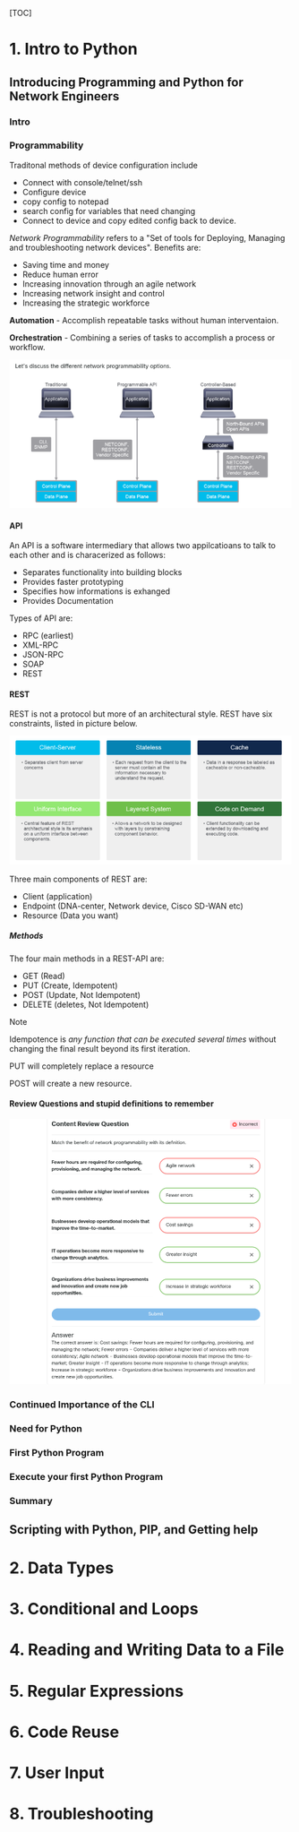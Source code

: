 [TOC]



# 1. Intro to Python

## Introducing Programming and Python for Network Engineers

### Intro

### Programmability

Traditonal methods of device configuration include 

* Connect with console/telnet/ssh
* Configure device
* copy config to notepad
* search config for variables that need changing
* Connect to device and copy edited config back to device. 

*Network Programmability* refers to a "Set of tools for Deploying, Managing and troubleshooting network devices".  Benefits are: 

* Saving time and money
* Reduce human error
* Increasing innovation through an agile network
* Increasing network insight and control
* Increasing the strategic workforce

**Automation** - Accomplish repeatable tasks without human interventaion. 

**Orchestration**  - Combining a series of tasks to accomplish a process or workflow. 

![image-20241109163122709](assets/image-20241109163122709.png)

#### API

An API is a software intermediary that allows two appilcatioans to talk to each other and is characerized as follows: 

* Separates functionality into building blocks
* Provides faster prototyping
* Specifies how informations is exhanged
* Provides Documentation

Types of API are: 

* RPC (earliest)
* XML-RPC
* JSON-RPC
* SOAP
* REST

#### REST

REST is not a protocol but more of an architectural style. REST have six constraints, listed in picture below. 

![image-20241109163640543](assets/image-20241109163640543.png)

Three main components of REST are: 

* Client (application)
* Endpoint (DNA-center, Network device, Cisco SD-WAN etc)
* Resource (Data you want)

##### Methods

The four main methods in a REST-API are: 

* GET (Read)
* PUT (Create, Idempotent)
* POST (Update, Not Idempotent)
* DELETE (deletes, Not Idempotent)

> [!NOTE]
>
> Idempotence is *any function that can be executed several times* without changing the final result beyond its first iteration.  
>
> PUT will completely replace a resource
>
> POST will create a new resource. 

#### Review Questions and stupid definitions to remember

![image-20241109165034504](assets/image-20241109165034504.png)

### Continued Importance of the CLI

### Need for Python

### First Python Program

### Execute your first Python Program

### Summary

## Scripting with Python, PIP, and Getting help

# 2. Data Types

# 3. Conditional and Loops

# 4. Reading and Writing Data to a File

# 5. Regular Expressions

# 6. Code Reuse

# 7. User Input

# 8. Troubleshooting